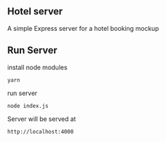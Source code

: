 ## Hotel server

A simple Express server for a hotel booking mockup

## Run Server

install node modules

`yarn`

run server

`node index.js`

Server will be served at 

`http://localhost:4000` 
